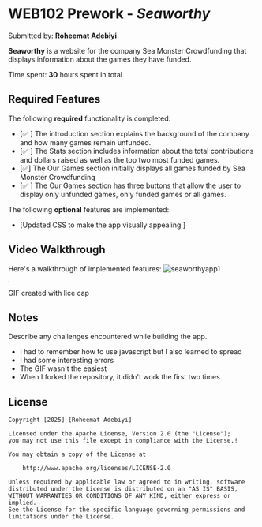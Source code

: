 # WEB102 Prework - *Seaworthy*

Submitted by: **Roheemat Adebiyi**

**Seaworthy** is a website for the company Sea Monster Crowdfunding that displays information about the games they have funded.

Time spent: **30** hours spent in total

## Required Features

The following **required** functionality is completed:

* [✅ ] The introduction section explains the background of the company and how many games remain unfunded.
* [✅ ] The Stats section includes information about the total contributions and dollars raised as well as the top two most funded games.
* [✅] The Our Games section initially displays all games funded by Sea Monster Crowdfunding
* [✅ ] The Our Games section has three buttons that allow the user to display only unfunded games, only funded games or all games.

The following **optional** features are implemented:

* [Updated CSS to make the app visually appealing  ] 
## Video Walkthrough

Here's a walkthrough of implemented features:
![seaworthyapp1](https://github.com/user-attachments/assets/b41c0987-ddc0-4add-9bfb-736b6de570c4)

<img src='video walkthrough of website. vary shades of pink background. Image cards are sky blue with a red shadow.' title='Video Walkthrough' width='4' alt='Video Walkthrough' />

<!-- Replace this with whatever GIF tool you used! -->
GIF created with lice cap 
<!-- Recommended tools:
[Kap](https://getkap.co/) for macOS
[ScreenToGif](https://www.screentogif.com/) for Windows
[peek](https://github.com/phw/peek) for Linux. -->


## Notes

Describe any challenges encountered while building the app.
- I had to remember how to use javascript but I also learned to spread
- I had some interesting errors
- The GIF wasn't the easiest
- When I forked the repository, it didn't work the first two times 

## License

    Copyright [2025] [Roheemat Adebiyi]

    Licensed under the Apache License, Version 2.0 (the "License");
    you may not use this file except in compliance with the License.!

    You may obtain a copy of the License at

        http://www.apache.org/licenses/LICENSE-2.0

    Unless required by applicable law or agreed to in writing, software
    distributed under the License is distributed on an "AS IS" BASIS,
    WITHOUT WARRANTIES OR CONDITIONS OF ANY KIND, either express or implied.
    See the License for the specific language governing permissions and
    limitations under the License.
